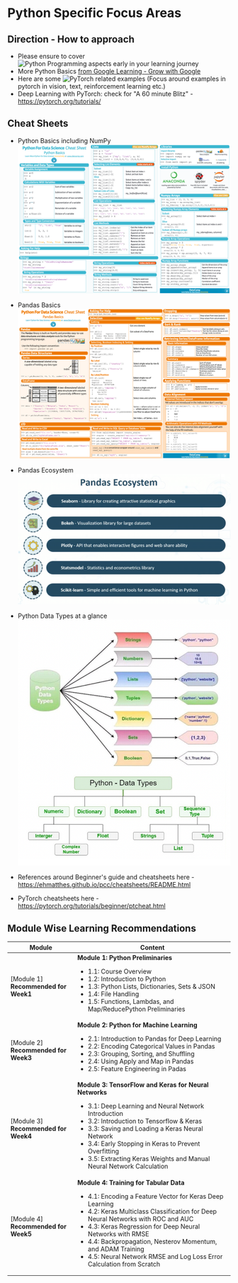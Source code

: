 # Python Specific Focus Areas

## Direction - How to approach
- Please ensure to cover ![Python Programming aspects early in your learning journey](https://github.com/kkm24132/Mentoring_Enablement/tree/master/Python/Basics)
- More Python Basics [from Google Learning - Grow with Google](https://developers.google.com/edu/python/)
- Here are some ![PyTorch related examples](https://github.com/pytorch/examples/) (Focus around examples in pytorch in vision, text, reinforcement learning etc.)
- Deep Learning with PyTorch: check for "A 60 minute Blitz" - https://pytorch.org/tutorials/

## Cheat Sheets
- Python Basics including NumPy
![Python Basics cheatsheets](/Python/Basics/PythonBasics_Cheatsheets.png)

- Pandas Basics
![Pandas Basics cheatsheets](/Python/Basics/PandasBasics_Cheatsheets.png)

- Pandas Ecosystem
![Pandas Ecosystem](/Python/Basics/Pandas_Ecosystem.png)

- Python Data Types at a glance
![Python DataTypes](/Python/Basics/Python_DataTypes.png)

- References around Beginner's guide and cheatsheets here - https://ehmatthes.github.io/pcc/cheatsheets/README.html

- PyTorch cheatsheets here - https://pytorch.org/tutorials/beginner/ptcheat.html


## Module Wise Learning Recommendations

Module|Content
---|---
[Module 1]<br>**Recommended for Week1** | **Module 1: Python Preliminaries**<ul><li>1.1: Course Overview<li>1.2: Introduction to Python<li>1.3: Python Lists, Dictionaries, Sets & JSON<li>1.4: File Handling<li>1.5: Functions, Lambdas, and Map/ReducePython Preliminaries</ul>
[Module 2]<br>**Recommended for Week3** | **Module 2: Python for Machine Learning**<ul><li>2.1: Introduction to Pandas for Deep Learning<li>2.2: Encoding Categorical Values in Pandas<li>2.3: Grouping, Sorting, and Shuffling<li>2.4: Using Apply and Map in Pandas<li>2.5: Feature Engineering in Padas </ul>
[Module 3]<br>**Recommended for Week4** | **Module 3: TensorFlow and Keras for Neural Networks**<ul><li>3.1: Deep Learning and Neural Network Introduction<li>3.2: Introduction to Tensorflow & Keras<li>3.3: Saving and Loading a Keras Neural Network<li>3.4: Early Stopping in Keras to Prevent Overfitting<li>3.5: Extracting Keras Weights and Manual Neural Network Calculation</ul>
[Module 4]<br>**Recommended for Week5** | **Module 4: Training for Tabular Data**<ul><li>4.1: Encoding a Feature Vector for Keras Deep Learning<li>4.2: Keras Multiclass Classification for Deep Neural Networks with ROC and AUC<li>4.3: Keras Regression for Deep Neural Networks with RMSE<li>4.4: Backpropagation, Nesterov Momentum, and ADAM Training<li>4.5: Neural Network RMSE and Log Loss Error Calculation from Scratch</ul>
